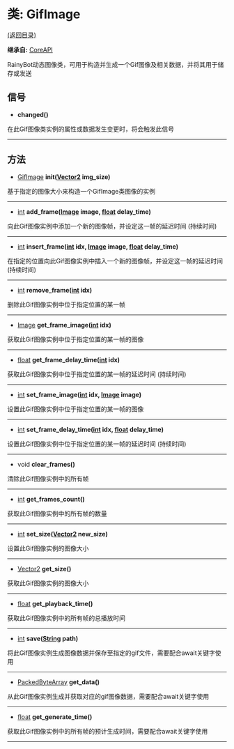 # 类: GifImage  
[(返回目录)](README.md)  
  
**继承自:** [CoreAPI](CoreAPI.md)  
  
RainyBot动态图像类，可用于构造并生成一个Gif图像及相关数据，并将其用于储存或发送  
  
## 信号 
  
- **changed()**  
  
在此Gif图像类实例的属性或数据发生变更时，将会触发此信号  
  
---  
  
## 方法 
  
- [GifImage](GifImage.md) **init([Vector2](https://docs.godotengine.org/en/latest/classes/class_vector2.html) img_size)**  
  
基于指定的图像大小来构造一个GifImage类图像的实例  
  
---  
  
- [int](https://docs.godotengine.org/en/latest/classes/class_int.html) **add_frame([Image](https://docs.godotengine.org/en/latest/classes/class_image.html) image, [float](https://docs.godotengine.org/en/latest/classes/class_float.html) delay_time)**  
  
向此Gif图像实例中添加一个新的图像帧，并设定这一帧的延迟时间 (持续时间)  
  
---  
  
- [int](https://docs.godotengine.org/en/latest/classes/class_int.html) **insert_frame([int](https://docs.godotengine.org/en/latest/classes/class_int.html) idx, [Image](https://docs.godotengine.org/en/latest/classes/class_image.html) image, [float](https://docs.godotengine.org/en/latest/classes/class_float.html) delay_time)**  
  
在指定的位置向此Gif图像实例中插入一个新的图像帧，并设定这一帧的延迟时间 (持续时间)  
  
---  
  
- [int](https://docs.godotengine.org/en/latest/classes/class_int.html) **remove_frame([int](https://docs.godotengine.org/en/latest/classes/class_int.html) idx)**  
  
删除此Gif图像实例中位于指定位置的某一帧  
  
---  
  
- [Image](https://docs.godotengine.org/en/latest/classes/class_image.html) **get_frame_image([int](https://docs.godotengine.org/en/latest/classes/class_int.html) idx)**  
  
获取此Gif图像实例中位于指定位置的某一帧的图像  
  
---  
  
- [float](https://docs.godotengine.org/en/latest/classes/class_float.html) **get_frame_delay_time([int](https://docs.godotengine.org/en/latest/classes/class_int.html) idx)**  
  
获取此Gif图像实例中位于指定位置的某一帧的延迟时间 (持续时间)  
  
---  
  
- [int](https://docs.godotengine.org/en/latest/classes/class_int.html) **set_frame_image([int](https://docs.godotengine.org/en/latest/classes/class_int.html) idx, [Image](https://docs.godotengine.org/en/latest/classes/class_image.html) image)**  
  
设置此Gif图像实例中位于指定位置的某一帧的图像  
  
---  
  
- [int](https://docs.godotengine.org/en/latest/classes/class_int.html) **set_frame_delay_time([int](https://docs.godotengine.org/en/latest/classes/class_int.html) idx, [float](https://docs.godotengine.org/en/latest/classes/class_float.html) delay_time)**  
  
设置此Gif图像实例中位于指定位置的某一帧的延迟时间 (持续时间)  
  
---  
  
- void **clear_frames()**  
  
清除此Gif图像实例中的所有帧  
  
---  
  
- [int](https://docs.godotengine.org/en/latest/classes/class_int.html) **get_frames_count()**  
  
获取此Gif图像实例中的所有帧的数量  
  
---  
  
- [int](https://docs.godotengine.org/en/latest/classes/class_int.html) **set_size([Vector2](https://docs.godotengine.org/en/latest/classes/class_vector2.html) new_size)**  
  
设置此Gif图像实例的图像大小  
  
---  
  
- [Vector2](https://docs.godotengine.org/en/latest/classes/class_vector2.html) **get_size()**  
  
获取此Gif图像实例的图像大小  
  
---  
  
- [float](https://docs.godotengine.org/en/latest/classes/class_float.html) **get_playback_time()**  
  
获取此Gif图像实例中的所有帧的总播放时间  
  
---  
  
- [int](https://docs.godotengine.org/en/latest/classes/class_int.html) **save([String](https://docs.godotengine.org/en/latest/classes/class_string.html) path)**  
  
将此Gif图像实例生成图像数据并保存至指定的gif文件，需要配合await关键字使用  
  
---  
  
- [PackedByteArray](https://docs.godotengine.org/en/latest/classes/class_packedbytearray.html) **get_data()**  
  
从此Gif图像实例生成并获取对应的gif图像数据，需要配合await关键字使用  
  
---  
  
- [float](https://docs.godotengine.org/en/latest/classes/class_float.html) **get_generate_time()**  
  
获取此Gif图像实例中的所有帧的预计生成时间，需要配合await关键字使用  
  
---  
  

